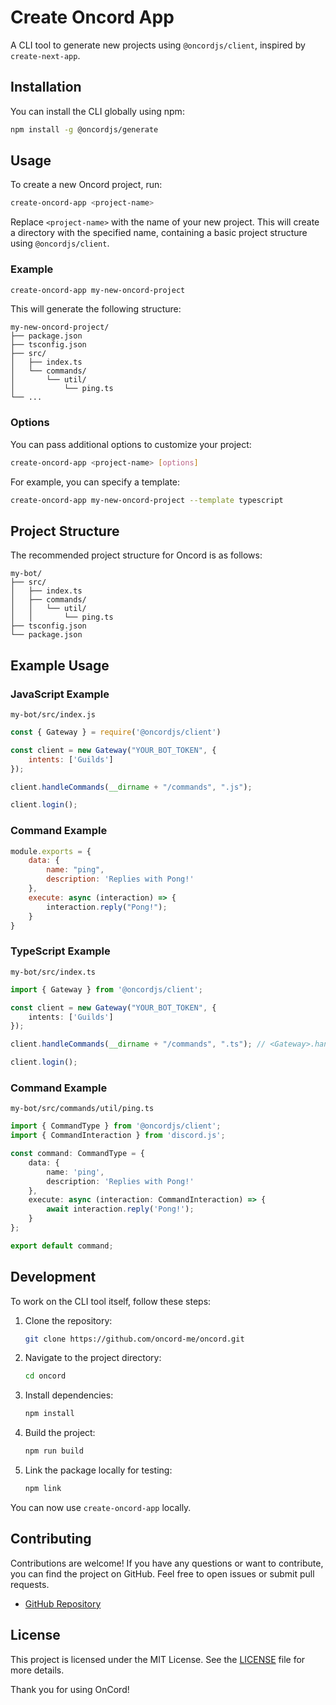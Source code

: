 # Create Oncord App

A CLI tool to generate new projects using `@oncordjs/client`, inspired by `create-next-app`.

## Installation

You can install the CLI globally using npm:

```bash
npm install -g @oncordjs/generate
```

## Usage

To create a new Oncord project, run:

```bash
create-oncord-app <project-name>
```

Replace `<project-name>` with the name of your new project. This will create a directory with the specified name, containing a basic project structure using `@oncordjs/client`.

### Example

```bash
create-oncord-app my-new-oncord-project
```

This will generate the following structure:

```
my-new-oncord-project/
├── package.json
├── tsconfig.json
├── src/
│   ├── index.ts
│   └── commands/
│       └── util/
│           └── ping.ts
└── ...
```

### Options

You can pass additional options to customize your project:

```bash
create-oncord-app <project-name> [options]
```

For example, you can specify a template:

```bash
create-oncord-app my-new-oncord-project --template typescript
```

## Project Structure

The recommended project structure for Oncord is as follows:

```
my-bot/
├── src/
│   ├── index.ts
│   ├── commands/
│   │   └── util/
│   │       └── ping.ts
├── tsconfig.json
└── package.json
```

## Example Usage

### JavaScript Example

`my-bot/src/index.js`

```javascript
const { Gateway } = require('@oncordjs/client')

const client = new Gateway("YOUR_BOT_TOKEN", {
    intents: ['Guilds']
});

client.handleCommands(__dirname + "/commands", ".js");

client.login();
```

### Command Example

```javascript
module.exports = {
    data: {
        name: "ping",
        description: 'Replies with Pong!'
    },
    execute: async (interaction) => {
        interaction.reply("Pong!");
    }
}
```

### TypeScript Example

`my-bot/src/index.ts`

```typescript
import { Gateway } from '@oncordjs/client';

const client = new Gateway("YOUR_BOT_TOKEN", {
    intents: ['Guilds']
});

client.handleCommands(__dirname + "/commands", ".ts"); // <Gateway>.handleCommands(folderPath, fileExtension);

client.login();
```

### Command Example

`my-bot/src/commands/util/ping.ts`

```typescript
import { CommandType } from '@oncordjs/client';
import { CommandInteraction } from 'discord.js';

const command: CommandType = {
    data: {
        name: 'ping',
        description: 'Replies with Pong!'
    },
    execute: async (interaction: CommandInteraction) => {
        await interaction.reply('Pong!');
    }
};

export default command;
```

## Development

To work on the CLI tool itself, follow these steps:

1. Clone the repository:
    ```bash
    git clone https://github.com/oncord-me/oncord.git
    ```
2. Navigate to the project directory:
    ```bash
    cd oncord
    ```
3. Install dependencies:
    ```bash
    npm install
    ```
4. Build the project:
    ```bash
    npm run build
    ```
5. Link the package locally for testing:
    ```bash
    npm link
    ```

You can now use `create-oncord-app` locally.

## Contributing

Contributions are welcome! If you have any questions or want to contribute, you can find the project on GitHub. Feel free to open issues or submit pull requests.

- [GitHub Repository](https://github.com/igorwastaken/oncord)

## License

This project is licensed under the MIT License. See the [LICENSE](LICENSE) file for more details.

Thank you for using OnCord!